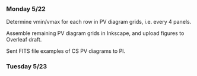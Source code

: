 ### Monday 5/22

Determine vmin/vmax for each row in PV diagram grids, i.e. every 4 panels.

Assemble remaining PV diagram grids in Inkscape, and upload figures to Overleaf draft. 

Sent FITS file examples of CS PV diagrams to PI.

### Tuesday 5/23 

